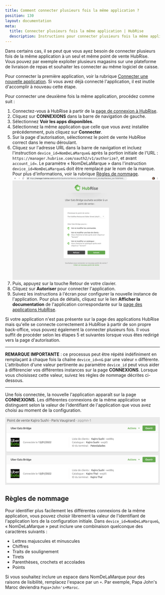 ```yaml
---
title: Comment connecter plusieurs fois la même application ?
position: 130
layout: documentation
meta:
  title: Connecter plusieurs fois la même application | HubRise
  description: Instructions pour connecter plusieurs fois la même application au même point de vente, notamment des plateformes de livraison de repas.
---
```


Dans certains cas, il se peut que vous ayez besoin de connecter plusieurs fois de la même application à un seul et même point de vente HubRise. Vous pouvez par exemple exploiter plusieurs magasins sur une plateforme de livraison de repas et souhaiter les connecter au même logiciel de caisse.

Pour connecter la première application, voir la rubrique [Connecter une nouvelle application](/docs/connexions#connecter-une-application). Si vous avez déjà connecté l'application, il est inutile d'accomplir à nouveau cette étape.

Pour connecter une deuxième fois la même application, procédez comme suit :

1. Connectez-vous à HubRise à partir de la [page de connexion à HubRise](https://manager.hubrise.com/login?locale=fr-FR).
1. Cliquez sur **CONNEXIONS** dans la barre de navigation de gauche.
1. Sélectionnez **Voir les apps disponibles**.
1. Sélectionnez la même application que celle que vous avez installée précédemment, puis cliquez sur **Connecter**.
1. Sur la page d'autorisation, sélectionnez le point de vente HubRise correct dans le menu déroulant.
1. Cliquez sur l'adresse URL dans la barre de navigation et incluez l'instruction `device_id=NomDeLaMarque&` après la portion initiale de l'URL : `https://manager.hubrise.com/oauth2/v1/authorize?`, et avant `account_id=`. Le paramètre « NomDeLaMarque » dans l'instruction `device_id=NomDeLaMarque&` doit être remplacé par le nom de la marque. Pour plus d'informations, voir la rubrique [Règles de nommage](#r-gles-de-nommage). ![Page d'autorisation avec adresse URL comprenant la chaîne `device_id=2&`.](../../images/066-fr-autorisation-page-device-id.png)
1. Puis, appuyez sur la touche Retour de votre clavier.
1. Cliquez sur **Autoriser** pour connecter l'application.
1. Suivez les instructions à l'écran pour configurer la nouvelle instance de l'application. Pour plus de détails, cliquez sur le lien **Afficher la documentation** de l'application correspondante sur la [page des applications HubRise](/apps/).

Si votre application n'est pas présente sur la page des applications HubRise mais qu'elle se connecte correctement à HubRise à partir de son propre back-office, vous pouvez également la connecter plusieurs fois. Il vous suffit de procéder selon les étapes 5 et suivantes lorsque vous êtes redirigé vers la page d'autorisation.

---

**REMARQUE IMPORTANTE** : ce processus peut être répété indéfiniment en remplaçant à chaque fois la chaîne `device_id=n&` par une valeur `n` différente. L'attribution d'une valeur pertinente au paramètre `device_id` peut vous aider à différencier vos différentes instances sur la page **CONNEXIONS**. Lorsque vous choisissez cette valeur, suivez les règles de nommage décrites ci-dessous.

---

Une fois connectée, la nouvelle l'application apparaît sur la page **CONNEXIONS**. Les différentes connexions de la même application se distinguent selon la valeur de l'identifiant de l'application que vous avez choisi au moment de la configuration.

![Les multiples connexions d'une même application peuvent être distinguées selon la valeur de l'identifiant de l'application.](../../images/067-fr-multiple-apps-device-id.png)

## Règles de nommage

Pour identifier plus facilement les différentes connexions de la même application, vous pouvez choisir librement la valeur de l'identifiant de l'application lors de la configuration initiale. Dans `device_id=NomDeLaMarque&`, « NomDeLaMarque » peut inclure une combinaison quelconque des caractères suivants :

- Lettres majuscules et minuscules
- Chiffres
- Traits de soulignement
- Tirets
- Parenthèses, crochets et accolades
- Points

Si vous souhaitez inclure un espace dans NomDeLaMarque pour des raisons de lisibilité, remplacez l'espace par un `+`. Par exemple, Papa John's Maroc deviendra `Papa+John's+Maroc`.
